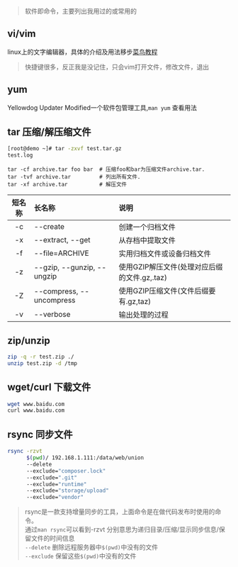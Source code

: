 > 软件即命令，主要列出我用过的或常用的

## vi/vim

linux上的文字编辑器，具体的介绍及用法移步[菜鸟教程](https://www.runoob.com/linux/linux-vim.html)

> 快捷键很多，反正我是没记住，只会vim打开文件，修改文件，退出

## yum

Yellowdog Updater Modified一个软件包管理工具,`man yum` 查看用法

## tar 压缩/解压缩文件

```bash
[root@demo ~]# tar -zxvf test.tar.gz 
test.log
```

```
tar -cf archive.tar foo bar  # 压缩foo和bar为压缩文件archive.tar.
tar -tvf archive.tar         # 列出所有文件.
tar -xf archive.tar          # 解压文件
```

| 短名称 | 长名称                     | 说明                                         |
| :----: | :------------------------- | :------------------------------------------- |
|   -c   | --create                   | 创建一个归档文件                             |
|   -x   | --extract, --get           | 从存档中提取文件                             |
|   -f   | --file=ARCHIVE             | 实用归档文件或设备归档文件                   |
|   -z   | --gzip, --gunzip, --ungzip | 使用GZIP解压文件(处理对应后缀的文件.gz,.taz) |
|   -Z   | --compress, --uncompress   | 使用GZIP压缩文件(文件后缀要有.gz,taz)        |
|   -v   | --verbose                  | 输出处理的过程                               |

## zip/unzip

```bash
zip -q -r test.zip ./
unzip test.zip -d /tmp
```

## wget/curl 下载文件

```bash
wget www.baidu.com
curl www.baidu.com
```

## rsync 同步文件

```bash
rsync -rzvt
      $(pwd)/ 192.168.1.111:/data/web/union
      --delete
      --exclude="composer.lock"
      --exclude=".git"
      --exclude="runtime"
      --exclude="storage/upload"
      --exclude="vendor"
```
> rsync是一款支持增量同步的工具，上面命令是在做代码发布时使用的命令。  
> 通过`man rsync`可以看到-rzvt 分别意思为递归目录/压缩/显示同步信息/保留文件的时间信息  
> `--delete` 删除远程服务器中`$(pwd)`中没有的文件  
> `--exclude` 保留这些`$(pwd)`中没有的文件
